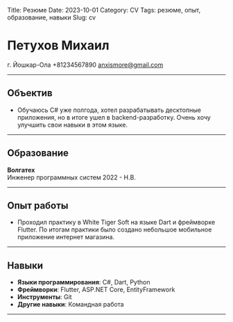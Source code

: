 Title: Резюме
Date: 2023-10-01
Category: CV
Tags: резюме, опыт, образование, навыки
Slug: cv

# Петухов Михаил

г. Йошкар-Ола
+81234567890
anxismore@gmail.com 

---

## Объектив

- Обучаюсь C# уже полгода, хотел разрабатывать десктопные приложения, но в итоге ушел в backend-разработку. Очень хочу улучшить свои навыки в этом языке.

---

## Образование

**Волгатех**  
Инженер программных систем
2022 - Н.В. 

---

## Опыт работы

- Проходил практику в White Tiger Soft на языке Dart и фреймворке Flutter. По итогам практики было создано небольшое мобильное приложение интернет магазина. 

---

## Навыки

- **Языки программирования**: C#, Dart, Python
- **Фреймворки**: Flutter, ASP.NET Core, EntityFramework
- **Инструменты**: Git
- **Другие навыки**: Командная работа

---
